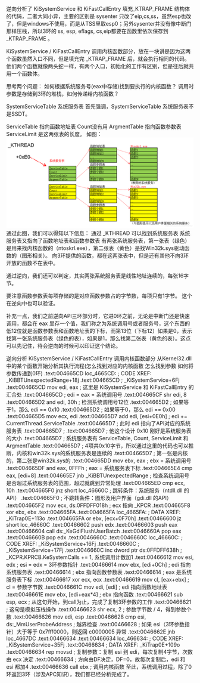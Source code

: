逆向分析了 KiSystemService 和 KiFastCallEntry 填充_KTRAP_FRAME 结构体的代码，二者大同小异，主要的区别是 sysenter 只改了eip,cs,ss，虽然esp也改了，但是windows不使用，而是从TSS里取esp0；另外sysenter并没有像中断门那样压栈，所以3环的 ss, esp, eflags, cs,eip都要在函数里依次保存到 _KTRAP_FRAME 。

KiSystemService / KiFastCallEntry 调用内核函数部分，放在一块讲是因为这两个函数虽然入口不同，但是填充完 _KTRAP_FRAME 后，就会执行相同的代码。他们两个函数就像两头蛇一样，有两个入口，初始化的工作有区别，但是往后就共用一个函数体。
 
思考两个问题：
如何根据系统服务号(eax中存储)找到要执行的内核函数？
调用时参数是存储到3环的堆栈，如何传递给内核函数？
 
SystemServiceTable 系统服务表
首先强调，SystemServiceTable 系统服务表不是SSDT。

ServiceTable 指向函数地址表
Count没有用
ArgmentTable 指向函数参数表
ServiceLimit 是这两张表的长度。
如图：
![点击查看](./29-1-SystemServiceTable.png)
通过此图，我们可以得知以下信息：
通过 _KTHREAD 可以找到系统服务表
系统服务表又指向了函数地址表和函数参数表
有两张系统服务表，第一张表（绿色）是用来找内核函数的（ntoskrl.exe），第二张表（黄色）是找Win32k.sys驱动函数的（图形相关）。
向3环提供的函数，都在这两张表中，但是还有其他不向3环开放的函数不在表中。

通过逆向，我们还可以判定，其实两张系统服务表是线性地址连续的，每张16字节。

要注意函数参数表每项存储的是对应函数参数占的字节数，每项只有1字节。 这个在逆向中也可以验证。

补充一点，我们之前逆向API三环部分时，它进0环之前，无论是中断门还是快速调用，都会在 eax 里存一个值，我们称之为系统调用号或者服务号，这个东西的低12位就是函数参数表和函数地址表的下标，而第13位（下标12）如果是0，表示找第一张系统服务表（绿色的表），如果是1，那么找第二张表（黄色的表）。这点可以先记住，待会逆向的时候可以印证这个结论。

逆向分析 KiSystemService / KiFastCallEntry 调用内核函数部分
从Kernel32.dll中的某个函数开始分析其执行流程(怎么找到对应的内核函数 怎么找到参数 如何将参数传递到0环)
.text:004665CD loc_4665CD:                             ; CODE XREF: _KiBBTUnexpectedRange+18j
.text:004665CD                                         ; _KiSystemService+6Fj
.text:004665CD                 mov     edi, eax        ; 这里是 KiSystemService 和 KiFastCallEntry 的汇合处
.text:004665CD                                         ; edi = eax = 系统调用号
.text:004665CF                 shr     edi, 8
.text:004665D2                 and     edi, 30h        ; 检测系统调用号12位
.text:004665D2                                         ; 如果等于1，那么 edi == 0x10
.text:004665D2                                         ; 如果等于0，那么 edi == 0x00
.text:004665D5                 mov     ecx, edi
.text:004665D7                 add     edi, [esi+0E0h] ; edi += CurrentThread.ServiceTable
.text:004665D7                                         ; 此时 edi 指向了API对应的系统服务表
.text:004665D7                                         ;
.text:004665D7                                         ; 他这个设计 0x10 刚好是系统服务表的大小
.text:004665D7                                         ; 系统服务表有 ServiceTable, Count, ServiceLimit 和 ArgmentTable
.text:004665D7                                         ; 4项共0x10字节，所以通过这里的代码也可以推断，内核和win32k.sys的系统服务表是连续的
.text:004665D7                                         ; 第一张是内核的，第二张是win32k.sys的
.text:004665DD                 mov     ebx, eax        ; ebx = 系统调用号
.text:004665DF                 and     eax, 0FFFh      ; eax = 系统服务表下标
.text:004665E4                 cmp     eax, [edi+8]
.text:004665E7                 jnb     _KiBBTUnexpectedRange ; 检查系统调用号是否超过系统服务表的范围，超过就跳到异常处理
.text:004665ED                 cmp     ecx, 10h
.text:004665F0                 jnz     short loc_46660C ; 跳转条件：系统服务（ntdll.dll 的API）
.text:004665F0                                         ; 不跳转条件：图形及用户界面（gdi.dll 的API）
.text:004665F2                 mov     ecx, ds:0FFDFF018h ; ecx 指向 _KPCR
.text:004665F8                 xor     ebx, ebx
.text:004665FA
.text:004665FA loc_4665FA:                             ; DATA XREF: _KiTrap0E+113o
.text:004665FA                 or      ebx, [ecx+0F70h]
.text:00466600                 jz      short loc_46660C
.text:00466602                 push    edx
.text:00466603                 push    eax
.text:00466604                 call    ds:_KeGdiFlushUserBatch
.text:0046660A                 pop     eax
.text:0046660B                 pop     edx
.text:0046660C
.text:0046660C loc_46660C:                             ; CODE XREF: _KiSystemService+16Fj
.text:0046660C                                         ; _KiSystemService+17Fj
.text:0046660C                 inc     dword ptr ds:0FFDFF638h ; _KCPR.KPRCB.KeSystemCalls += 1, 系统调用计数加1
.text:00466612                 mov     esi, edx        ; esi = edx = 3环参数指针
.text:00466614                 mov     ebx, [edi+0Ch]  ; edi 指向系统服务表
.text:00466614                                         ; ebx 指向函数参数表
.text:00466614                                         ; eax 是系统服务表下标
.text:00466617                 xor     ecx, ecx
.text:00466619                 mov     cl, [eax+ebx]   ; cl = 参数字节数
.text:0046661C                 mov     edi, [edi]      ; edi 指向函数地址表
.text:0046661E                 mov     ebx, [edi+eax*4] ; ebx 指向函数
.text:00466621                 sub     esp, ecx        ; 从这句开始，到call为止，完成了复制3环参数的工作
.text:00466621                                         ; 这句是模拟压栈操作
.text:00466623                 shr     ecx, 2          ; 参数字节数 / 4，得到参数个数
.text:00466626                 mov     edi, esp
.text:00466628                 cmp     esi, ds:_MmUserProbeAddress ; 越界检查
.text:00466628                                         ; 如果 esi（3环参数指针）大于等于 0x7fff0000，则返回 c0000005 异常
.text:0046662E                 jnb     loc_4667DC
.text:00466634
.text:00466634 loc_466634:                             ; CODE XREF: _KiSystemService+35Fj
.text:00466634                                         ; DATA XREF: _KiTrap0E+109o
.text:00466634                 rep movsd               ; 复制参数：复制 esi 到 edi，每次复制4字节，次数由 ecx 决定
.text:00466634                                         ; 方向由DF决定，DF=0，故每次复制后，edi 和 esi 都加4
.text:00466636                 call    ebx             ; 调用内核函数
至此，系统调用过程，除了0环返回3环（涉及APC知识），我们都已经分析完成了。


